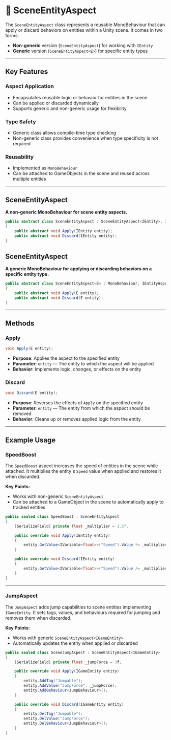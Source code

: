 # 🧩 SceneEntityAspect

The `SceneEntityAspect` class represents a reusable MonoBehaviour that can apply or discard behaviors on entities within a Unity scene. It comes in two forms:

* **Non-generic** version (`SceneEntityAspect`) for working with `IEntity`
* **Generic** version (`SceneEntityAspect<E>`) for specific entity types

---

## Key Features

### Aspect Application
- Encapsulates reusable logic or behavior for entities in the scene
- Can be applied or discarded dynamically
- Supports generic and non-generic usage for flexibility

### Type Safety
- Generic class allows compile-time type checking
- Non-generic class provides convenience when type specificity is not required

### Reusability
- Implemented as `MonoBehaviour`
- Can be attached to GameObjects in the scene and reused across multiple entities

---

## SceneEntityAspect
**A non-generic MonoBehaviour for scene entity aspects.**
```csharp
public abstract class SceneEntityAspect : SceneEntityAspect<IEntity>, IEntityAspect
{
    public abstract void Apply(IEntity entity);
    public abstract void Discard(IEntity entity);
}
```

## SceneEntityAspect<E>
**A generic MonoBehaviour for applying or discarding behaviors on a specific entity type.**
```csharp
public abstract class SceneEntityAspect<E> : MonoBehaviour, IEntityAspect<E> where E : IEntity
{
    public abstract void Apply(E entity);
    public abstract void Discard(E entity);
}
```

---

## Methods

### Apply
```csharp
void Apply(E entity);
```
- **Purpose**: Applies the aspect to the specified entity
- **Parameter**: `entity` — The entity to which the aspect will be applied
- **Behavior**: Implements logic, changes, or effects on the entity

### Discard
```csharp
void Discard(E entity);
```
- **Purpose**: Reverses the effects of `Apply` on the specified entity
- **Parameter**: `entity` — The entity from which the aspect should be removed
- **Behavior**: Cleans up or removes applied logic from the entity

---

## Example Usage

### SpeedBoost

The `SpeedBoost` aspect increases the speed of entities in the scene while attached. It multiplies the entity's `Speed` value when applied and restores it when discarded.

**Key Points:**
- Works with non-generic `SceneEntityAspect`
- Can be attached to a GameObject in the scene to automatically apply to tracked entities

```csharp
public sealed class SpeedBoost : SceneEntityAspect
{
    [SerializeField] private float _multiplier = 1.5f;

    public override void Apply(IEntity entity)
    {
        entity.GetValue<IVariable<float>>("Speed").Value *= _multiplier;
    }

    public override void Discard(IEntity entity)
    {
        entity.GetValue<IVariable<float>>("Speed").Value /= _multiplier;
    }
}
```

---

### JumpAspect

The `JumpAspect` adds jump capabilities to scene entities implementing `IGameEntity`. It sets tags, values, and behaviours required for jumping and removes them when discarded.

**Key Points:**
- Works with generic `SceneEntityAspect<IGameEntity>`
- Automatically updates the entity when applied or discarded

```csharp
public sealed class SceneJumpAspect : SceneEntityAspect<IGameEntity>
{
    [SerializeField] private float _jumpForce = 3f;

    public override void Apply(IGameEntity entity)
    {
        entity.AddTag("Jumpable");
        entity.AddValue("JumpForce", _jumpForce);
        entity.AddBehaviour<JumpBehaviour>();
    }

    public override void Discard(IGameEntity entity)
    {
        entity.DelTag("Jumpable");
        entity.DelValue("JumpForce");
        entity.DelBehaviour<JumpBehaviour>();
    }
}
```